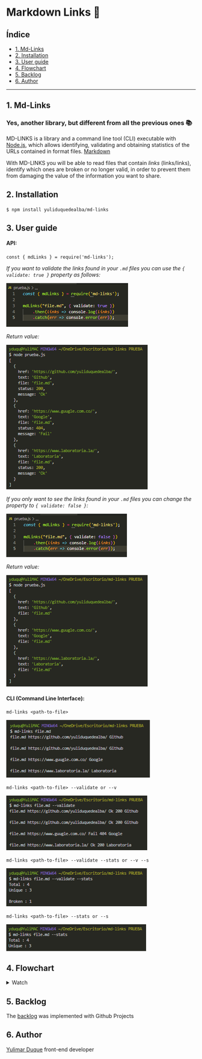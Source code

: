 # Markdown Links 🔗

## Índice

* [1. Md-Links](#1-md-links)
* [2. Installation](#2-installation)
* [3. User guide](#3-user-guide)
* [4. Flowchart](#4-flowchart)
* [5. Backlog](#5-backlog)
* [6. Author](#6-author)

***

## 1. Md-Links

### Yes, another library, but different from all the previous ones 📚

MD-LINKS is a library and a command line tool (CLI) executable with [Node.js](https://nodejs.org/), which allows identifying, validating and obtaining statistics of the URLs contained in format files. [Markdown](https://en.wikipedia.org/wiki/Markdown)

With MD-LINKS you will be able to read files that contain _links_ (links/links), identify which ones are broken or no longer valid, in order to prevent them from damaging the value of the information you want to share.

## 2. Installation

`$ npm install yuliduquedealba/md-links`

## 3. User guide

#### API:

`const { mdLinks } = require('md-links');`

*If you want to validate the links found in your `.md` files you can use the `{ validate: true }` property as follows:*

![api](./img/api-v-true.png)

*Return value:*

![validate true cli](./img/api-v-true-cli.png)


*If you only want to see the links found in your `.md` files you can change the property to `{ validate: false }`:*

![api](./img/api-v-false.png)

*Return value:*

![validate false cli](./img/api-v-false-cli.png)


#### CLI (Command Line Interface):

`md-links <path-to-file>`

![Object with links](./img/mdLinks-route.png)

`md-links <path-to-file> --validate or --v`

![Option --validate](./img/mdLinks-route-v.png)

`md-links <path-to-file> --validate --stats or --v --s`

![Option --validate and --stats](./img/mdLinks-route-v-s.png)

`md-links <path-to-file> --stats or --s`

![Option --stats](./img/mdLinks-route-s.png)


## 4. Flowchart

  <details><summary>Watch</summary><p>

![Flowchart](./img/Diagrama%20de%20flujo.png)
  
</p></details>

## 5. Backlog

The [backlog](https://github.com/yuliduquedealba/md-links/projects/1) was implemented with Github Projects

## 6. Author

[Yulimar Duque](https://www.linkedin.com/in/yulimarduque/) front-end developer
